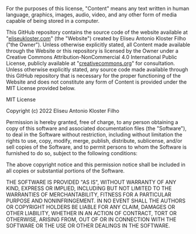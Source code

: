For the purposes of this license, "Content" means any text written in human language, graphics, images, audio, video, and any other form of media capable of being stored in a computer. 

This GitHub repository contains the source code of the website available at "[eliseukloster.com](https://eliseukloster.com/)" (the "Website") created by Eliseu Antonio Kloster Filho ("the Owner"). Unless otherwise explicitly stated, all Content made available through the Website or this repository is licensed by the Owner under a Creative Commons Attribution-NonCommercial 4.0 International Public License, publicly available at "[creativecommons.org](https://creativecommons.org/licenses/by-nc/4.0/legalcode)" for consultation. Unless otherwise explicitly stated, any source code made available through this GitHub repository that is necessary for the proper functioning of the Website and does not constitute any form of Content is provided under the MIT License provided below.

MIT License

Copyright (c) 2022 Eliseu Antonio Kloster Filho

Permission is hereby granted, free of charge, to any person obtaining a copy
of this software and associated documentation files (the "Software"), to deal
in the Software without restriction, including without limitation the rights
to use, copy, modify, merge, publish, distribute, sublicense, and/or sell
copies of the Software, and to permit persons to whom the Software is
furnished to do so, subject to the following conditions:

The above copyright notice and this permission notice shall be included in all
copies or substantial portions of the Software.

THE SOFTWARE IS PROVIDED "AS IS", WITHOUT WARRANTY OF ANY KIND, EXPRESS OR
IMPLIED, INCLUDING BUT NOT LIMITED TO THE WARRANTIES OF MERCHANTABILITY,
FITNESS FOR A PARTICULAR PURPOSE AND NONINFRINGEMENT. IN NO EVENT SHALL THE
AUTHORS OR COPYRIGHT HOLDERS BE LIABLE FOR ANY CLAIM, DAMAGES OR OTHER
LIABILITY, WHETHER IN AN ACTION OF CONTRACT, TORT OR OTHERWISE, ARISING FROM,
OUT OF OR IN CONNECTION WITH THE SOFTWARE OR THE USE OR OTHER DEALINGS IN THE
SOFTWARE.
